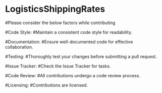 # LogisticsShippingRates
#Please consider the below factors while contributing

#Code Style:
#Maintain a consistent code style for readability.

#Documentation:
#Ensure well-documented code for effective collaboration.

#Testing:
#Thoroughly test your changes before submitting a pull request.

#Issue Tracker:
#Check the Issue Tracker for tasks.

#Code Review:
#All contributions undergo a code review process.

#Licensing:
#Contributions are licensed.
